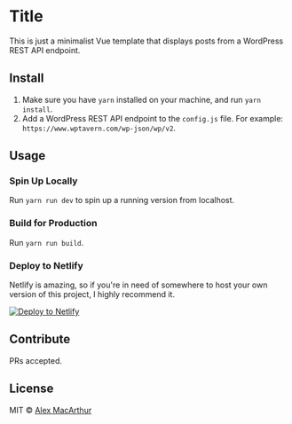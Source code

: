 # Title

This is just a minimalist Vue template that displays posts from a WordPress REST API endpoint.

## Install

1. Make sure you have `yarn` installed on your machine, and run `yarn install`.
2. Add a WordPress REST API endpoint to the `config.js` file. For example: `https://www.wptavern.com/wp-json/wp/v2`.

## Usage

### Spin Up Locally
Run `yarn run dev` to spin up a running version from localhost.

### Build for Production
Run `yarn run build`.

### Deploy to Netlify
Netlify is amazing, so if you're in need of somewhere to host your own version of this project, I highly recommend it. 

[![Deploy to Netlify](https://www.netlify.com/img/deploy/button.svg)](https://app.netlify.com/start/deploy?repository=https://github.com/alexmacarthur/wp-vue)

## Contribute

PRs accepted.

## License

MIT © [Alex MacArthur](https://macarthur.me)
